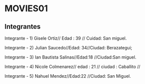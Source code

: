 #  MOVIES01
## Integrantes
 Integrante - 1)
 Gisele Ortiz// Edad : 39 // Cuidad: San miguel.

 Integrante - 2)
 Julian Saucedo//Edad: 34//Ciudad: Berazategui;

 Integrante - 3)
 Ian Bautista Salinas//Edad:18 //Ciudad:San miguel.

 Integrante - 4)
 Nicole Colmenarez// edad : 21 // ciudad : Caballito // 

 Integrante - 5)
 Nahuel Mendez//Edad:22 //Ciudad: San Miguel.


 
